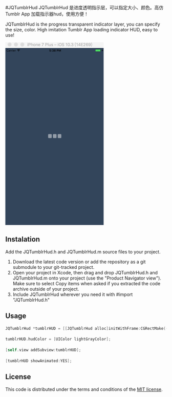 #JQTumblrHud
JQTumblrHud 是进度透明指示层，可以指定大小、颜色。高仿 Tumblr App 加载指示器hud，使用方便！

JQTumblrHud is the progress transparent indicator layer, you can specify the size, color. High imitation Tumblr App loading indicator HUD, easy to use!

![](https://github.com/xiaohange/JQTumblrHud/blob/master/JQTumblrHudDemo/JQTumblrHudDemo/demo.gif?raw=true)

## Instalation

Add the JQTumblrHud.h and JQTumblrHud.m source files to your project.

1. Download the latest code version or add the repository as a git submodule to your git-tracked project.
2. Open your project in Xcode, then drag and drop JQTumblrHud.h and JQTumblrHud.m onto your project (use the "Product Navigator view"). Make sure to select Copy items when asked if you extracted the code archive outside of your project.
3. Include JQTumblrHud wherever you need it with #import "JQTumblrHud.h"

## Usage

```objective-c
JQTumblrHud *tumblrHUD = [[JQTumblrHud alloc]initWithFrame:CGRectMake((CGFloat) ((self.view.frame.size.width - 55) * 0.5),(CGFloat) ((self.view.frame.size.height - 20) * 0.5), 55, 20)];

tumblrHUD.hudColor = [UIColor lightGrayColor];

[self.view addSubview:tumblrHUD];

[tumblrHUD showAnimated:YES];
```

## License

This code is distributed under the terms and conditions of the [MIT license](LICENSE). 

